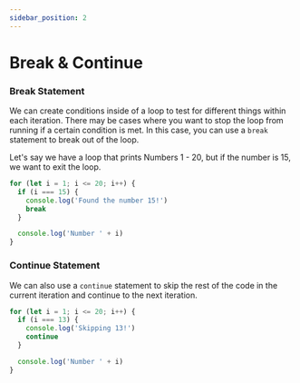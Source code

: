 ```yaml
---
sidebar_position: 2
---
```


# Break & Continue

### Break Statement

We can create conditions inside of a loop to test for different things within each iteration. There may be cases where you want to stop the loop from running if a certain condition is met. In this case, you can use a `break` statement to break out of the loop.

Let's say we have a loop that prints Numbers 1 - 20, but if the number is 15, we want to exit the loop.

```js
for (let i = 1; i <= 20; i++) {
  if (i === 15) {
    console.log('Found the number 15!')
    break
  }

  console.log('Number ' + i)
}
```

### Continue Statement

We can also use a `continue` statement to skip the rest of the code in the current iteration and continue to the next iteration.

```js
for (let i = 1; i <= 20; i++) {
  if (i === 13) {
    console.log('Skipping 13!')
    continue
  }

  console.log('Number ' + i)
}
```
